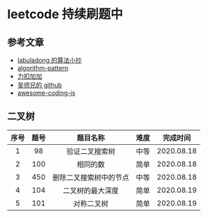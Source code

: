 # leetcode 持续刷题中

## 参考文章

- [labuladong 的算法小抄](https://labuladong.gitbook.io/algo/)
- [algorithm-pattern](https://greyireland.gitbook.io/algorithm-pattern/#tui-jian-de-shua-ti-lu-jing)
- [力扣加加](https://lucifer.ren/leetcode/)
- [吴师兄的 github](https://github.com/MisterBooo/LeetCodeAnimation)
- [awesome-coding-js](http://www.conardli.top/docs/)

## 二叉树

| 序号 | 题号 |        题目名称        | 难度 |  完成时间  |
| :--: | :--: | :--------------------: | :--: | :--------: |
|  1   |  98  |     验证二叉搜索树     | 中等 | 2020.08.18 |
|  2   | 100  |        相同的数        | 简单 | 2020.08.18 |
|  3   | 450  | 删除二叉搜索树中的节点 | 中等 | 2020.08.18 |
|  4   | 104  |    二叉树的最大深度    | 简单 | 2020.08.19 |
|  5   | 101  |       对称二叉树       | 简单 | 2020.08.19 |
